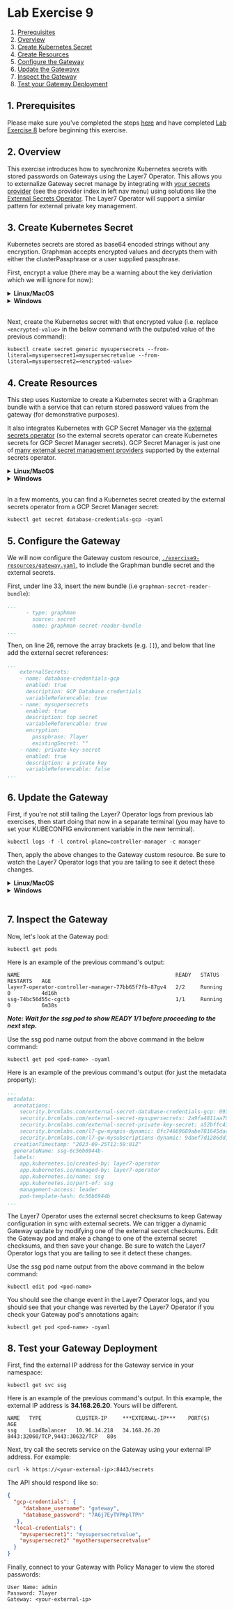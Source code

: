 # Lab Exercise 9

1. [Prerequisites](#1-prerequisites)
1. [Overview](#2-overview)
1. [Create Kubernetes Secret](#3-create-kubernetes-secret)
1. [Create Resources](#4-create-resources)
1. [Configure the Gateway](#5-configure-the-gateway)
1. [Update the Gatewayx](#6-update-the-gateway)
1. [Inspect the Gateway](#7-inspect-the-gateway)
1. [Test your Gateway Deployment](#8-test-your-gateway-deployment)

## 1. Prerequisites

Please make sure you've completed the steps [here](./readme.md) and have completed [Lab Exercise 8](./lab-exercise8.md) before beginning this exercise.

## 2. Overview

This exercise introduces how to synchronize Kubernetes secrets with stored passwords on Gateways using the Layer7 Operator. This allows you to externalize Gateway secret manage by integrating with [your secrets provider](https://external-secrets.io/latest/provider/aws-secrets-manager/) (see the provider index in left nav menu) using solutions like the [External Secrets Operator](https://external-secrets.io/). The Layer7 Operator will support a similar pattern for external private key management.

## 3. Create Kubernetes Secret

Kubernetes secrets are stored as base64 encoded strings without any encryption. Graphman accepts encrypted values and decrypts them with either the clusterPassphrase or a user supplied passphrase.

First, encrypt a value (there may be a warning about the key deriviation which we will ignore for now):
<details>
  <summary><b>Linux/MacOS</b></summary>

  ```
  echo -n "myothersupersecretvalue" | openssl enc -aes-256-cbc -md sha256 -pass pass:7layer -a
  ```

  Here is an example of the previous command's output:
  ```
  U2FsdGVkX19+coRzCf5pI1wvM03aDsehAyZBhXQFvZKE+70ZOuzSfZU/xvUSiz+N
  ```
</details>
<details>
  <summary><b>Windows</b></summary>

  ```
  echo|set /p="myothersupersecretvalue"|"C:\Program Files\Git\usr\bin\openssl" enc -aes-256-cbc -md sha256 -pass pass:7layer -a
  ```

  Here is an example of the previous command's output:
  ```
  U2FsdGVkX19+coRzCf5pI1wvM03aDsehAyZBhXQFvZKE+70ZOuzSfZU/xvUSiz+N
  ```
</details>
<br/>

Next, create the Kubernetes secret with that encrypted value (i.e. replace `<encrypted-value>` in the below command with the outputed value of the previous command):
```
kubectl create secret generic mysupersecrets --from-literal=mysupersecret1=mysupersecretvalue --from-literal=mysupersecret2=<encrypted-value>
```

## 4. Create Resources

This step uses Kustomize to create a Kubernetes secret with a Graphman bundle with a service that can return stored password values from the gateway (for demonstrative purposes).

It also integrates Kubernetes with GCP Secret Manager via the [external secrets operator](https://external-secrets.io/latest/) (so the external secrets operator can create Kubernetes secrets for GCP Secret Manager secrets). GCP Secret Manager is just one of [many external secret management providers](https://external-secrets.io/latest/provider/aws-secrets-manager/) supported by the external secrets operator.

<details>
  <summary><b>Linux/MacOS</b></summary>

  ```
  kubectl apply -k ./exercise9-resources
  ```
</details>
<details>
  <summary><b>Windows</b></summary>

  ```
  kubectl apply -k exercise9-resources
  ```
</details>
<br/>

In a few moments, you can find a Kubernetes secret created by the external secrets operator from a GCP Secret Manager secret:

```
kubectl get secret database-credentials-gcp -oyaml
```

## 5. Configure the Gateway

We will now configure the Gateway custom resource, [`./exercise9-resources/gateway.yaml`](./exercise9-resources/gateway.yaml), to include the Graphman bundle secret and the external secrets.

First, under line 33, insert the new bundle (i.e `graphman-secret-reader-bundle`):
```yaml
...
      - type: graphman
        source: secret
        name: graphman-secret-reader-bundle
...
```

Then, on line 26, remove the array brackets (e.g. `[]`), and below that line add the external secret references:
```yaml
...
    externalSecrets:
    - name: database-credentials-gcp
      enabled: true
      description: GCP Database credentials
      variableReferencable: true
    - name: mysupersecrets
      enabled: true
      description: top secret
      variableReferencable: true
      encryption:
        passphrase: 7layer
        existingSecret: ""
    - name: private-key-secret
      enabled: true
      description: a private key
      variableReferencable: false
...
```

## 6. Update the Gateway

First, if you're not still tailing the Layer7 Operator logs from previous lab exercises, then start doing that now in a separate terminal (you may have to set your KUBECONFIG environment variable in the new terminal).

```
kubectl logs -f -l control-plane=controller-manager -c manager
```

Then, apply the above changes to the Gateway custom resource. Be sure to watch the Layer7 Operator logs that you are tailing to see it detect these changes.

<details>
  <summary><b>Linux/MacOS</b></summary>

  ```
  kubectl apply -f ./exercise9-resources/gateway.yaml
  ```
</details>
<details>
  <summary><b>Windows</b></summary>

  ```
  kubectl apply -f exercise9-resources\gateway.yaml
  ```
</details>
<br/>

## 7. Inspect the Gateway

Now, let's look at the Gateway pod:

```
kubectl get pods
```

Here is an example of the previous command's output:

```
NAME                                                  READY   STATUS    RESTARTS   AGE
layer7-operator-controller-manager-77bb65f7fb-87gv4   2/2     Running   0          4d16h
ssg-74bc56d55c-cgctb                                  1/1     Running   0          6m38s
```

_**Note: Wait for the ssg pod to show READY 1/1 before proceeding to the next step.**_

Use the ssg pod name output from the above command in the below command:
```
kubectl get pod <pod-name> -oyaml
```

Here is an example of the previous command's output (for just the metadata property):
```yaml
...
metadata:
  annotations:
    security.brcmlabs.com/external-secret-database-credentials-gcp: 0935885ac45ab667fa9a8c30e040e867eebafd6c
    security.brcmlabs.com/external-secret-mysupersecrets: 2a9fa4811aa7037693b05795c202237862b10579
    security.brcmlabs.com/external-secret-private-key-secret: a52bffc4382b47978308e72467b01e29b94f7c33
    security.brcmlabs.com/l7-gw-myapis-dynamic: 8fc74669689abe781645dac214ebf26eb7480c78
    security.brcmlabs.com/l7-gw-mysubscriptions-dynamic: 9daef7d1286dd13b609ada39ff1d6aa624ff64da
  creationTimestamp: "2023-09-25T12:59:01Z"
  generateName: ssg-6c56b6944b-
  labels:
    app.kubernetes.io/created-by: layer7-operator
    app.kubernetes.io/managed-by: layer7-operator
    app.kubernetes.io/name: ssg
    app.kubernetes.io/part-of: ssg
    management-access: leader
    pod-template-hash: 6c56b6944b
...
```

The Layer7 Operator uses the external secret checksums to keep Gateway configuration in sync with external secrets. We can trigger a dynamic Gateway update by modifying one of the external secret checksums. Edit the Gateway pod and make a change to one of the external secret checksums, and then save your change. Be sure to watch the Layer7 Operator logs that you are tailing to see it detect these changes.

Use the ssg pod name output from the above command in the below command:
```
kubectl edit pod <pod-name>
```

You should see the change event in the Layer7 Operator logs, and you should see that your change was reverted by the Layer7 Operator if you check your Gateway pod's annotations again:
```
kubectl get pod <pod-name> -oyaml
```

## 8. Test your Gateway Deployment

First, find the external IP address for the Gateway service in your namespace:

```
kubectl get svc ssg
```

Here is an example of the previous command's output. In this example, the external IP address is **34.168.26.20**. Yours will be different.

```
NAME   TYPE           CLUSTER-IP     ***EXTERNAL-IP***    PORT(S)                         AGE
ssg    LoadBalancer   10.96.14.218   34.168.26.20         8443:32060/TCP,9443:30632/TCP   80s
```

Next, try call the secrets service on the Gateway using your external IP address. For example:

```
curl -k https://<your-external-ip>:8443/secrets
```

The API should respond like so:
```json
{
  "gcp-credentials": {
     "database_username": "gateway",
     "database_password": "7A6j7EyTVPKplTPh"
   },
  "local-credentials": {
    "mysupersecret1": "mysupersecretvalue",
    "mysupersecret2" "myothersupersecretvalue"
  }
}
```

Finally, connect to your Gateway with Policy Manager to view the stored passwords:

```
User Name: admin
Password: 7layer
Gateway: <your-external-ip>
```




